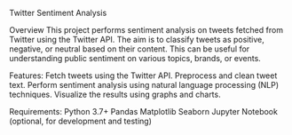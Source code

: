 Twitter Sentiment Analysis


Overview
This project performs sentiment analysis on tweets fetched from Twitter using the Twitter API. The aim is to classify tweets as positive, negative, or neutral based on their content. This can be useful for understanding public sentiment on various topics, brands, or events.

Features:
Fetch tweets using the Twitter API.
Preprocess and clean tweet text.
Perform sentiment analysis using natural language processing (NLP) techniques.
Visualize the results using graphs and charts.

Requirements:
Python 3.7+
Pandas
Matplotlib
Seaborn
Jupyter Notebook (optional, for development and testing)
